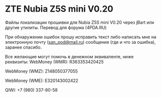 ZTE Nubia Z5S mini V0.20
===================
Файлы локализации прошивки для Nubia Z5S mini V0.20 через jBart или другие утилиты. Перевод для форума (4PDA.RU)

При обнаружении ошибок прошу исправить текст либо написать мне на электронную почту (san_pod@mail.ru) сообщение (где и что за ошибка), заранее спасибо.

Все желающие могут помочь в денежном эквиваленте, ниже реквизиты:
WebMoney (WMR): R363353420425

WebMoney (WMZ): Z148050377055

WebMoney (WME): E320143002422

QIWI: +7 (980) 337-80-58